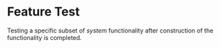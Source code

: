 # Feature Test


Testing a specific subset of *system* functionality after construction
of the functionality is completed.

